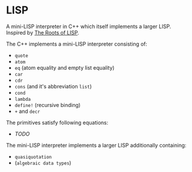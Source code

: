 # LISP

A mini-LISP interpreter in C++ which itself implements a larger LISP.
Inspired by [The Roots of LISP](http://languagelog.ldc.upenn.edu/myl/llog/jmc.pdf).

The C++ implements a mini-LISP interpreter consisting of:
* `quote`
* `atom`
* `eq` (atom equality and empty list equality)
* `car`
* `cdr`
* `cons` (and it's abbreviation `list`)
* `cond`
* `lambda`
* `define!` (recursive binding)
* `+` and `decr`

The primitives satisfy following equations:
* *TODO*

The mini-LISP interpreter implements a larger LISP additionally containing:
* `quasiquotation`
* (`algebraic data types`)
